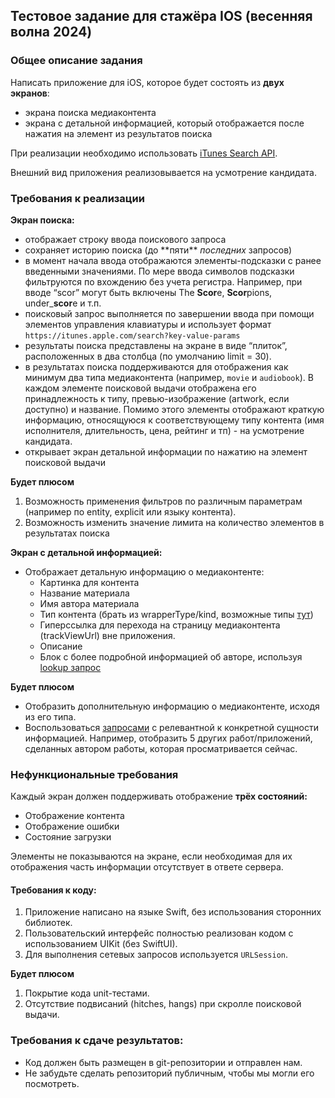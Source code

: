 ## Тестовое задание для стажёра IOS (весенняя волна 2024)
### Общее описание задания

Написать приложение для iOS, которое будет состоять из **двух экранов**:

* экрана поиска медиаконтента  
* экрана с детальной информацией, который отображается после нажатия на элемент из результатов поиска

При реализации необходимо использовать [iTunes Search API](https://developer.apple.com/library/archive/documentation/AudioVideo/Conceptual/iTuneSearchAPI/index.html\#//apple\_ref/doc/uid/TP40017632-CH3-SW1).

Внешний вид приложения реализовывается на усмотрение кандидата.

### Требования к реализации

**Экран поиска:**

* отображает строку ввода поискового запроса  
* сохраняет историю поиска (до \*\*пяти\*\* *последних* запросов)  
* в момент начала ввода отображаются элементы-подсказки с ранее введенными значениями. По мере ввода символов подсказки фильтруются по вхождению без учета регистра. Например, при вводе “scor” могут быть включены The **Scor**e, **Scor**pions, under_**scor**e и т.п.  
* поисковый запрос выполняется по завершении ввода при помощи элементов управления клавиатуры и использует формат `https://itunes.apple.com/search?key-value-params`  
* результаты поиска представлены на экране в виде “плиток”, расположенных в два столбца (по умолчанию limit = 30).  
* в результатах поиска поддерживаются для отображения как минимум два типа медиаконтента (например, `movie` и `audiobook`). В каждом элементе поисковой выдачи отображена его принадлежность к типу, превью-изображение (artwork, если доступно) и название. Помимо этого элементы отображают краткую информацию, относящуюся к соответствующему типу контента (имя исполнителя, длительность, цена, рейтинг и тп) \- на усмотрение кандидата.  
* открывает экран детальной информации по нажатию на элемент поисковой выдачи

**Будет плюсом**

1. Возможность применения фильтров по различным параметрам (например по entity, explicit или языку контента).   
2. Возможность изменить значение лимита на количество элементов в результатах поиска

**Экран с детальной информацией:**

* Отображает детальную информацию о медиаконтенте:  
  * Картинка для контента  
  * Название материала  
  * Имя автора материала  
  * Тип контента (брать из wrapperType/kind, возможные типы [тут](https://developer.apple.com/library/archive/documentation/AudioVideo/Conceptual/iTuneSearchAPI/Searching.html\#//apple\_ref/doc/uid/TP40017632-CH5-SW2))  
  * Гиперссылка для перехода на страницу медиаконтента (trackViewUrl) вне приложения.  
  * Описание  
  * Блок с более подробной информацией об авторе, используя [lookup запрос](https://developer.apple.com/library/archive/documentation/AudioVideo/Conceptual/iTuneSearchAPI/LookupExamples.html\#//apple\_ref/doc/uid/TP40017632-CH7-SW1)

**Будет плюсом**

* Отобразить дополнительную информацию о медиаконтенте, исходя из его типа.  
* Воспользоваться [запросами](https://developer.apple.com/library/archive/documentation/AudioVideo/Conceptual/iTuneSearchAPI/LookupExamples.html\#//apple\_ref/doc/uid/TP40017632-CH7-SW1) с релевантной к конкретной сущности информацией. Например, отобразить 5 других работ/приложений, сделанных автором работы, которая просматривается сейчас.

### Нефункциональные требования

Каждый экран должен поддерживать отображение **трёх состояний:**

* Отображение контента  
* Отображение ошибки  
* Состояние загрузки

Элементы не показываются на экране, если необходимая для их отображения часть информации отсутствует в ответе сервера.

#### Требования к коду:

1. Приложение написано на языке Swift, без использования сторонних библиотек.  
2. Пользовательский интерфейс полностью реализован кодом с использованием UIKit (без SwiftUI).  
3. Для выполнения сетевых запросов используется `URLSession`.

**Будет плюсом**

1. Покрытие кода unit-тестами.
2. Отсутствие подвисаний (hitches, hangs) при скролле поисковой выдачи.

### Требования к сдаче результатов:

* Код должен быть размещен в git-репозитории и отправлен нам.  
* Не забудьте сделать репозиторий публичным, чтобы мы могли его посмотреть.
